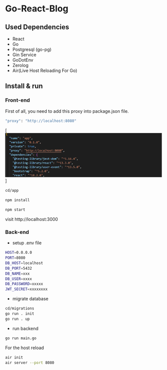 # Go-React-Blog

## Used Dependencies
- React
- Go
- Postgresql (go-pg)
- Gin Service
- GoDotEnv
- Zerolog
- Air(Live Host Reloading For Go)

## Install & run

### Front-end

First of all, you need to add this proxy into package.json file.

```bash
"proxy": "http://localhost:8080"
```
[<img src="assets/img1.png">]

```bash
cd/app
```

```bash
npm install
```

```bash
npm start
```

visit http://localhost:3000

### Back-end

- setup .env file
```bash
HOST=0.0.0.0
PORT=8080
DB_HOST=localhost
DB_PORT=5432
DB_NAME=xxx
DB_USER=xxxx
DB_PASSWORD=xxxxx
JWT_SECRET=xxxxxxxx
```

- migrate database
```bash
cd/migrations
go run . init
go run . up
```

- run backend
```bash
go run main.go
```

For the host reload
```bash
air init
air server --port 8080
```

